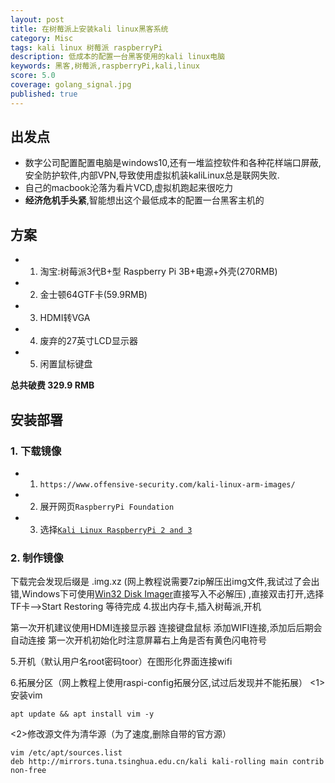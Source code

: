 ```yaml
---
layout: post
title: 在树莓派上安装kali linux黑客系统
category: Misc
tags: kali linux 树莓派 raspberryPi
description: 低成本的配置一台黑客使用的kali linux电脑
keywords: 黑客,树莓派,raspberryPi,kali,linux
score: 5.0
coverage: golang_signal.jpg
published: true
---
```


## 出发点

- 数字公司配置配置电脑是windows10,还有一堆监控软件和各种花样端口屏蔽,安全防护软件,内部VPN,导致使用虚拟机装kaliLinux总是联网失败.
- 自己的macbook沦落为看片VCD,虚拟机跑起来很吃力
- **经济危机手头紧**,智能想出这个最低成本的配置一台黑客主机的

## 方案

-
    1. 淘宝:树莓派3代B+型 Raspberry Pi 3B+电源+外壳(270RMB)
-
    2. 金士顿64GTF卡(59.9RMB)
-
    3. HDMI转VGA
-
    4. 废弃的27英寸LCD显示器
-
    5. 闲置鼠标键盘

**总共破费 329.9 RMB**

## 安装部署

### 1. 下载镜像

-
    1. `https://www.offensive-security.com/kali-linux-arm-images/`
-
    2. 展开网页`RaspberryPi Foundation`
-
    3. 选择[`Kali Linux RaspberryPi 2 and 3`](https://images.offensive-security.com/arm-images/kali-linux-2018.4-rpi3-nexmon.img.xz)

### 2. 制作镜像

下载完会发现后缀是 .img.xz (网上教程说需要7zip解压出img文件,我试过了会出错,Windows下可使用[Win32 Disk Imager](https://sourceforge.net/projects/win32diskimager/)直接写入不必解压)
,直接双击打开,选择TF卡—>Start Restoring 等待完成
4.拔出内存卡,插入树莓派,开机

第一次开机建议使用HDMI连接显示器
连接键盘鼠标
添加WIFI连接,添加后后期会自动连接
第一次开机初始化时注意屏幕右上角是否有黄色闪电符号

5.开机（默认用户名root密码toor）在图形化界面连接wifi

6.拓展分区（网上教程上使用raspi-config拓展分区,试过后发现并不能拓展）
<1>安装vim

    apt update && apt install vim -y

<2>修改源文件为清华源（为了速度,删除自带的官方源）

```shell
vim /etc/apt/sources.list
deb http://mirrors.tuna.tsinghua.edu.cn/kali kali-rolling main contrib non-free
```
 